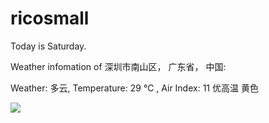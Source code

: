 # ricosmall

Today is Saturday.

Weather infomation of 深圳市南山区， 广东省， 中国: 

Weather: 多云, Temperature: 29 ℃ , Air Index: 11 优高温 黄色

<img src="https://github-readme-stats.vercel.app/api?username=ricosmall&show_icons=true" />
